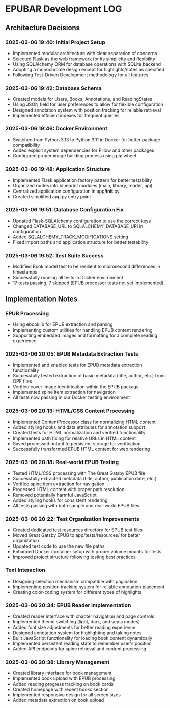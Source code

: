 # EPUBAR Development LOG

## Architecture Decisions

### 2025-03-06 19:40: Initial Project Setup
- Implemented modular architecture with clear separation of concerns
- Selected Flask as the web framework for its simplicity and flexibility
- Using SQLAlchemy ORM for database operations with SQLite backend
- Adopting a monochrome design except for highlights/notes as specified
- Following Test-Driven Development methodology for all features

### 2025-03-06 19:42: Database Schema
- Created models for Users, Books, Annotations, and ReadingStates
- Using JSON field for user preferences to allow for flexible configuration
- Designed annotation system with position tracking for reliable retrieval
- Implemented efficient indexes for frequent queries

### 2025-03-06 19:46: Docker Environment
- Switched from Python 3.13 to Python 3.11 in Docker for better package compatibility
- Added explicit system dependencies for Pillow and other packages
- Configured proper image building process using pip wheel

### 2025-03-06 19:48: Application Structure
- Implemented Flask application factory pattern for better testability
- Organized routes into blueprint modules (main, library, reader, api)
- Centralized application configuration in app/__init__.py
- Created simplified app.py entry point

### 2025-03-06 19:51: Database Configuration Fix
- Updated Flask-SQLAlchemy configuration to use the correct keys
- Changed DATABASE_URL to SQLALCHEMY_DATABASE_URI in configuration
- Added SQLALCHEMY_TRACK_MODIFICATIONS setting
- Fixed import paths and application structure for better testability

### 2025-03-06 19:52: Test Suite Success
- Modified Book model test to be resilient to microsecond differences in timestamps
- Successfully running all tests in Docker environment
- 17 tests passing, 7 skipped (EPUB processor tests not yet implemented)

## Implementation Notes

### EPUB Processing
- Using ebooklib for EPUB extraction and parsing
- Implementing custom utilities for handling EPUB content rendering
- Supporting embedded images and formatting for a complete reading experience

### 2025-03-06 20:05: EPUB Metadata Extraction Tests
- Implemented and enabled tests for EPUB metadata extraction functionality
- Successfully tested extraction of basic metadata (title, author, etc.) from OPF files
- Verified cover image identification within the EPUB package
- Implemented spine item extraction for navigation
- All tests now passing in our Docker testing environment

### 2025-03-06 20:13: HTML/CSS Content Processing
- Implemented ContentProcessor class for normalizing HTML content
- Added styling hooks and data attributes for annotation support
- Created tests for HTML normalization and verified functionality
- Implemented path fixing for relative URLs in HTML content
- Saved processed output to persistent storage for verification
- Successfully transformed EPUB HTML content for web rendering

### 2025-03-06 20:18: Real-world EPUB Testing
- Tested HTML/CSS processing with The Great Gatsby EPUB file
- Successfully extracted metadata (title, author, publication date, etc.)
- Verified spine item extraction for navigation
- Processed HTML content with proper path resolution
- Removed potentially harmful JavaScript
- Added styling hooks for consistent rendering
- All tests passing with both sample and real-world EPUB files

### 2025-03-06 20:22: Test Organization Improvements
- Created dedicated test resources directory for EPUB test files
- Moved Great Gatsby EPUB to app/tests/resources/ for better organization
- Updated test code to use the new file paths
- Enhanced Docker container setup with proper volume mounts for tests
- Improved project structure following testing best practices

### Text Interaction
- Designing selection mechanism compatible with pagination
- Implementing position tracking system for reliable annotation placement
- Creating color-coding system for different types of highlights

### 2025-03-06 20:34: EPUB Reader Implementation
- Created reader interface with chapter navigation and page controls
- Implemented theme switching (light, dark, and sepia modes)
- Added font size adjustments for better reading experience
- Designed annotation system for highlighting and taking notes
- Built JavaScript functionality for loading book content dynamically
- Implemented persistent reading state to remember user's position
- Added API endpoints for spine retrieval and content processing

### 2025-03-06 20:38: Library Management
- Created library interface for book management
- Implemented book upload with EPUB processing
- Added reading progress tracking on book cards
- Created homepage with recent books section
- Implemented responsive design for all screen sizes
- Added metadata extraction on book upload
